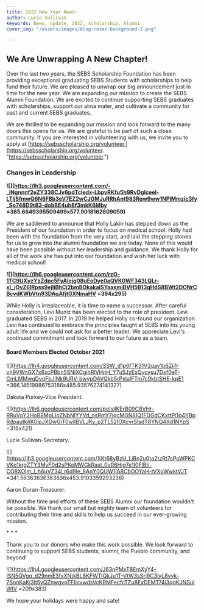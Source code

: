 ```yaml
---
title: 2022 New Year News!
author: Lucie Sullivan
keywords: News, update, 2022, scholarship, Alumni
cover_img: "/assets/images/blog-cover-background-2.png"

---
```

## **We Are Unwrapping A New Chapter!**

Over the last two years, the SEBS Scholarship Foundation has been providing exceptional graduating SEBS Students with scholarships to help fund their future. We are pleased to unwrap our big announcement just in time for the new year. We are expanding our mission to create the SEBS Alumni Foundation. We are excited to continue supporting SEBS graduates with scholarships, support our alma mater, and cultivate a community for past and current SEBS graduates.

We are thrilled to be expanding our mission and look forward to the many doors this opens for us. We are grateful to be part of such a close community. If you are interested in volunteering with us, we invite you to apply at [https://sebsscholarship.org/volunteer.](https://sebsscholarship.org/volunteer. "https://sebsscholarship.org/volunteer.")

### **Changes in Leadership**

**![](https://lh3.googleusercontent.com/-_iNgnnnf2eZY338CJv6pdTcledx-LbpvRKfu5h9RvDgIceel-LTljSfmwQ6N6FBb3eV7EZ2wCJGMJuRRhAnt983Rqw9ww1NPlMmzic3fy_Sp748D9t83-dob8E4uh8f3mkK6Mby =385.6649395509499x577.9018162609059)**

We are saddened to announce that Holly Lakin has stepped down as the President of our foundation in order to focus on medical school. Holly had been with the foundation from the very start, and laid the stepping stones for us to grow into the alumni foundation we are today. None of this would have been possible without her leadership and guidance. We thank Holly for all of the work she has put into our foundation and wish her luck with medical school!

**![](https://lh6.googleusercontent.com/rzO-1TC9UXyzYzZdpc5FyAIejg08uEoDye0aQVK0WF343LQLr-xI_jOvZ6IRpss9ejIiBhCi2bmBOkakalSYaasmjBVH5B13qHdS8BWt2DONrCBcvdKWbVtn93DAqAfjtGXNmaHV =394x295)**

While Holly is irreplaceable, it is time to name a successor. After careful consideration, Levi Muniz has been elected to the role of president. Levi graduated SEBS in 2017. In 2019 he helped Holly co-found our organization Levi has continued to embrace the principles taught at SEBS into his young adult life and we could not ask for a better leader. We appreciate Levi's continued commitment and look forward to our future as a team.

#### **Board Members Elected October 2021**

![](https://lh4.googleusercontent.com/SSW_d1p6fTK31V2qav1b6Zii1-vh9VWnGX7x6xcPBbn5SNlXCgihRlVHnH_Y7u5JzExQycysu7Dxf0eT-CmLMMwqDvqFbJiNk9URV-bwypDAVQkb5rPxlaIFTm7c9kbtSHE-kpE1 =366.14519986753186x485.93576274141327)

Dakota Purkey-Vice President.

![](https://lh6.googleusercontent.com/poIsjlKErB09C8VHr-RRuVpY2HoB8MpLIoZNbNlYYVd_osRmY7iqcMGN8IQ1FDGdCKxttPi1q4YBpRdpautk4K0lpJXDwGiT0wlIBVLJKy_p2TL52IOXcvrSlsdT8YNQ4Xd1NYpS =316x421)

Lucie Sullivan-Secretary.

![](https://lh3.googleusercontent.com/XKt68yBzU_LjBn2u0ta2tzRt7sPoWPKCVKo1krgZTY3MyF0d2sPKeMWGkRast_0vR6Hig7e1I0FlBti-CO8XOIm_l_h6uVZ34Lr6d9le_8AgY0QUW1IA8CbOOYaH-tVXvWwktVJT =341.56363636363636x453.9103359293236)

Aaron Duran-Treasurer.

Without the time and efforts of these SEBS Alumni our foundation wouldn't be possible. We thank our small but mighty team of volunteers for contributing their time and skills to help us succeed in our ever-growing mission.

\* * *

Thank you to our donors who make this work possible. We look forward to continuing to support SEBS students, alumni, the Pueblo community, and beyond!

![](https://lh4.googleusercontent.com/J63nPMxT8EmXyY4-ISN5QVgq_d29nmE3fxXNtkBL8KFWTlQkJu1T-VtW3sSrj9C3iyL8vyk-7SnnKaKj3lt5yQZnwqvpTEIIcvwdsVcKRMFecfcTZu8ExDEMT74j3qqKJNSuIWtV =209x383)

We hope your holidays were happy and safe!